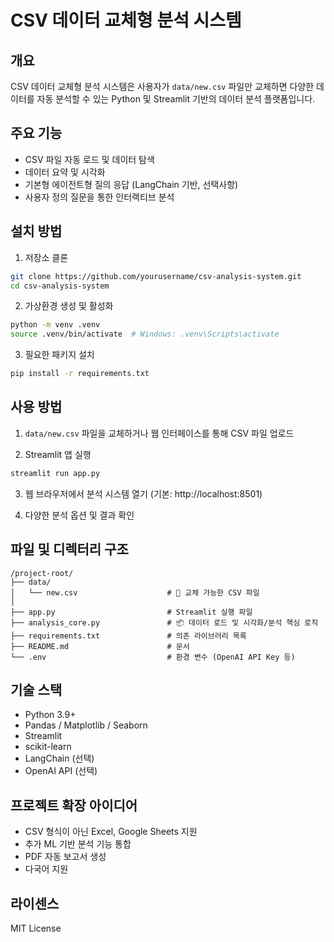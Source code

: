 # CSV 데이터 교체형 분석 시스템

## 개요

CSV 데이터 교체형 분석 시스템은 사용자가 `data/new.csv` 파일만 교체하면 다양한 데이터를 자동 분석할 수 있는 Python 및 Streamlit 기반의 데이터 분석 플랫폼입니다.

## 주요 기능

- CSV 파일 자동 로드 및 데이터 탐색
- 데이터 요약 및 시각화
- 기본형 에이전트형 질의 응답 (LangChain 기반, 선택사항)
- 사용자 정의 질문을 통한 인터랙티브 분석

## 설치 방법

1. 저장소 클론
```bash
git clone https://github.com/yourusername/csv-analysis-system.git
cd csv-analysis-system
```

2. 가상환경 생성 및 활성화
```bash
python -m venv .venv
source .venv/bin/activate  # Windows: .venv\Scripts\activate
```

3. 필요한 패키지 설치
```bash
pip install -r requirements.txt
```

## 사용 방법

1. `data/new.csv` 파일을 교체하거나 웹 인터페이스를 통해 CSV 파일 업로드

2. Streamlit 앱 실행
```bash
streamlit run app.py
```

3. 웹 브라우저에서 분석 시스템 열기 (기본: http://localhost:8501)

4. 다양한 분석 옵션 및 결과 확인

## 파일 및 디렉터리 구조

```
/project-root/
├── data/
│   └── new.csv                    # 🔁 교체 가능한 CSV 파일
│
├── app.py                         # Streamlit 실행 파일
├── analysis_core.py               # 📦 데이터 로드 및 시각화/분석 핵심 로직
├── requirements.txt               # 의존 라이브러리 목록
├── README.md                      # 문서
└── .env                           # 환경 변수 (OpenAI API Key 등)
```

## 기술 스택

- Python 3.9+
- Pandas / Matplotlib / Seaborn
- Streamlit
- scikit-learn
- LangChain (선택)
- OpenAI API (선택)

## 프로젝트 확장 아이디어

- CSV 형식이 아닌 Excel, Google Sheets 지원
- 추가 ML 기반 분석 기능 통합
- PDF 자동 보고서 생성
- 다국어 지원

## 라이센스

MIT License 